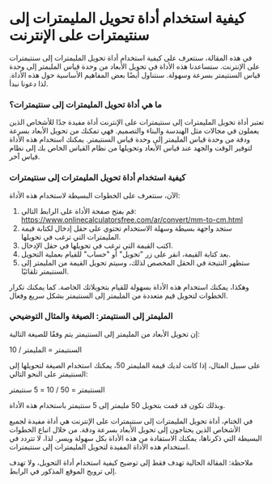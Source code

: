كيفية استخدام أداة تحويل المليمترات إلى سنتيمترات على الإنترنت
==============================================================

في هذه المقالة، سنتعرف على كيفية استخدام أداة تحويل المليمترات إلى سنتيمترات على الإنترنت. ستساعدنا هذه الأداة في تحويل الأبعاد من وحدة قياس المليمتر إلى وحدة قياس السنتيمتر بسرعة وسهولة. سنتناول أيضًا بعض المفاهيم الأساسية حول هذه الأداة. لذا دعونا نبدأ.

### ما هي أداة تحويل المليمترات إلى سنتيمترات؟

تعتبر أداة تحويل المليمترات إلى سنتيمترات على الإنترنت أداة مفيدة جدًا للأشخاص الذين يعملون في مجالات مثل الهندسة والبناء والتصميم. فهي تمكنك من تحويل الأبعاد بسرعة ودقة من وحدة قياس المليمتر إلى وحدة قياس السنتيمتر. يمكنك استخدام هذه الأداة لتوفير الوقت والجهد عند قياس الأبعاد وتحويلها من نظام القياس الخاص بك إلى نظام قياس آخر.

### كيفية استخدام أداة تحويل المليمترات إلى سنتيمترات

الآن، سنتعرف على الخطوات البسيطة لاستخدام هذه الأداة:

1. قم بفتح صفحة الأداة على الرابط التالي: <https://www.onlinecalculatorsfree.com/ar/convert/mm-to-cm.html>
2. ستجد واجهة بسيطة وسهلة الاستخدام تحتوي على حقل إدخال لكتابة قيمة المليمترات التي ترغب في تحويلها.
3. اكتب القيمة التي ترغب في تحويلها في حقل الإدخال.
4. بعد كتابة القيمة، انقر على زر "تحويل" أو "حساب" للقيام بعملية التحويل.
5. ستظهر النتيجة في الحقل المخصص لذلك، وسيتم تحويل القيمة من المليمتر إلى السنتيمتر تلقائيًا.

وهكذا، يمكنك استخدام هذه الأداة بسهولة للقيام بتحويلاتك الخاصة. كما يمكنك تكرار الخطوات لتحويل قيم متعددة من المليمتر إلى السنتيمتر بشكل سريع وفعال.

### المليمتر إلى السنتيمتر: الصيغة والمثال التوضيحي

إن تحويل الأبعاد من المليمتر إلى السنتيمتر يتم وفقًا للصيغة التالية:

السنتيمتر = المليمتر / 10

على سبيل المثال، إذا كانت لديك قيمة المليمتر 50، يمكنك استخدام الصيغة لتحويلها إلى السنتيمتر على النحو التالي:

السنتيمتر = 50 / 10 = 5 سنتيمتر

وبذلك تكون قد قمت بتحويل 50 مليمتر إلى 5 سنتيمتر باستخدام هذه الأداة.

في الختام، أداة تحويل المليمترات إلى سنتيمترات على الإنترنت هي أداة مفيدة لجميع الأشخاص الذين يحتاجون إلى تحويل الأبعاد بسرعة ودقة. من خلال اتباع الخطوات البسيطة التي ذكرناها، يمكنك الاستفادة من هذه الأداة بكل سهولة ويسر. لذا، لا تتردد في استخدام هذه الأداة المفيدة لتحويل المليمترات إلى سنتيمترات.

ملاحظة: المقالة الحالية تهدف فقط إلى توضيح كيفية استخدام أداة التحويل، ولا تهدف إلى ترويج الموقع المذكور في الرابط.